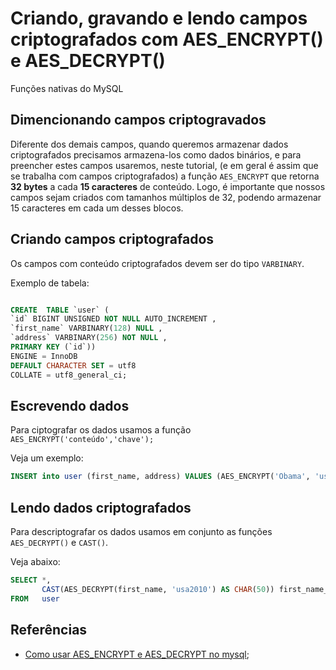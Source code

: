 # Criando, gravando e lendo campos criptografados com AES_ENCRYPT() e AES_DECRYPT()

Funções nativas do MySQL

## Dimencionando campos criptogravados

Diferente dos demais campos, quando queremos armazenar dados criptografados precisamos armazena-los como dados binários, e para preencher estes campos usaremos, neste tutorial, (e em geral é assim que se trabalha com campos criptografados) a função `AES_ENCRYPT` que retorna **32 bytes** a cada **15 caracteres** de conteúdo. Logo, é importante que nossos campos sejam criados com tamanhos múltiplos de 32, podendo armazenar 15 caracteres em cada um desses blocos.
 
## Criando campos criptografados

Os campos com conteúdo criptografados devem ser do tipo `VARBINARY`.

Exemplo de tabela:
```sql

CREATE  TABLE `user` (
`id` BIGINT UNSIGNED NOT NULL AUTO_INCREMENT ,
`first_name` VARBINARY(128) NULL ,
`address` VARBINARY(256) NOT NULL ,
PRIMARY KEY (`id`))
ENGINE = InnoDB
DEFAULT CHARACTER SET = utf8
COLLATE = utf8_general_ci;
```

## Escrevendo dados

Para ciptografar os dados usamos a função `AES_ENCRYPT('conteúdo','chave');`

Veja um exemplo:

```sql
INSERT into user (first_name, address) VALUES (AES_ENCRYPT('Obama', 'usa2010'),AES_ENCRYPT('Obama', 'usa2010'));
```

## Lendo dados criptografados

Para descriptografar os dados usamos em conjunto as funções `AES_DECRYPT()` e `CAST()`.

Veja abaixo:

```sql
SELECT *, 
       CAST(AES_DECRYPT(first_name, 'usa2010') AS CHAR(50)) first_name_decrypt 
FROM   user
```



## Referências

- [Como usar AES_ENCRYPT e AES_DECRYPT no mysql](https://www.ti-enxame.com/pt/mysql/como-usar-aes-encrypt-e-aes-decrypt-no-mysql/1073766743/);
